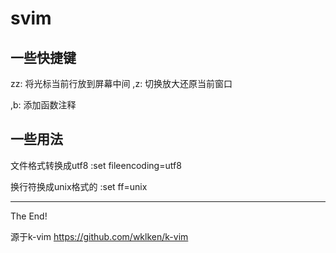 svim
=======================

## 一些快捷键

zz: 将光标当前行放到屏幕中间
,z: 切换放大还原当前窗口

,b: 添加函数注释

## 一些用法

文件格式转换成utf8
:set fileencoding=utf8

换行符换成unix格式的
:set ff=unix

------------------------
The End!

源于k-vim
https://github.com/wklken/k-vim
